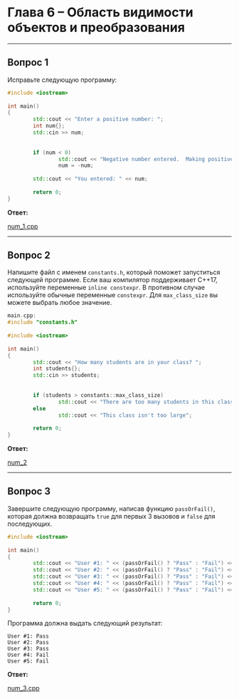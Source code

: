 # Глава 6 – Область видимости объектов и преобразования  

___

## Вопрос 1

Исправьте следующую программу:

```cpp
#include <iostream>
 
int main()
{
        std::cout << "Enter a positive number: ";
        int num{};
        std::cin >> num;
 
 
        if (num < 0)
                std::cout << "Negative number entered.  Making positive.\n";
                num = -num;
 
        std::cout << "You entered: " << num;
 
        return 0;
}
```

__Ответ:__

[num_1.cpp](num_1.cpp)
___

## Вопрос 2

Напишите файл с именем `constants.h`, который поможет запуститься следующей программе. Если ваш компилятор поддерживает C++17, используйте переменные `inline constexpr`. В противном случае используйте обычные переменные `constexpr`. Для `max_class_size` вы можете выбрать любое значение.

```cpp
main.cpp:
#include "constants.h"
 
#include <iostream>
 
int main()
{
        std::cout << "How many students are in your class? ";
        int students{};
        std::cin >> students;
 
 
        if (students > constants::max_class_size)
                std::cout << "There are too many students in this class";
        else
                std::cout << "This class isn't too large";
 
        return 0;
}
```

__Ответ:__

[num_2](num_2)
___

## Вопрос 3

Завершите следующую программу, написав функцию `passOrFail()`, которая должна возвращать `true` для первых 3 вызовов и `false` для последующих.

```cpp
#include <iostream>
 
int main()
{
        std::cout << "User #1: " << (passOrFail() ? "Pass" : "Fail") << '\n';
        std::cout << "User #2: " << (passOrFail() ? "Pass" : "Fail") << '\n';
        std::cout << "User #3: " << (passOrFail() ? "Pass" : "Fail") << '\n';
        std::cout << "User #4: " << (passOrFail() ? "Pass" : "Fail") << '\n';
        std::cout << "User #5: " << (passOrFail() ? "Pass" : "Fail") << '\n';
 
        return 0;
}
```

Программа должна выдать следующий результат:

```text
User #1: Pass
User #2: Pass
User #3: Pass
User #4: Fail
User #5: Fail
```

__Ответ:__

[num_3.cpp](num_3.cpp)
